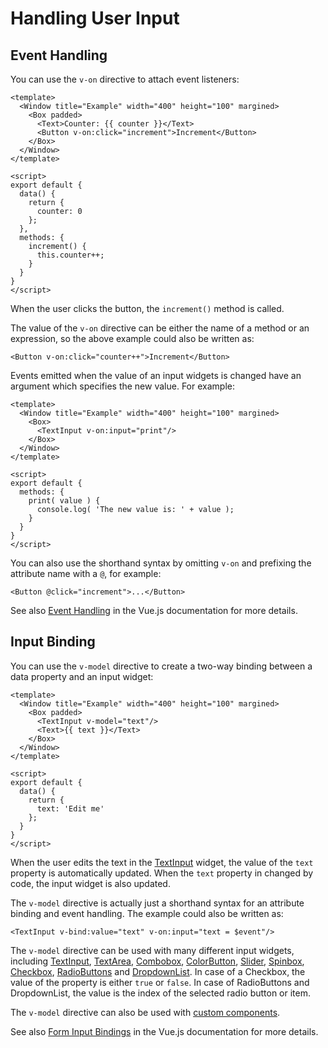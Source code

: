 # Handling User Input

## Event Handling

You can use the `v-on` directive to attach event listeners:

```markup
<template>
  <Window title="Example" width="400" height="100" margined>
    <Box padded>
      <Text>Counter: {{ counter }}</Text>
      <Button v-on:click="increment">Increment</Button>
    </Box>
  </Window>
</template>

<script>
export default {
  data() {
    return {
      counter: 0
    };
  },
  methods: {
    increment() {
      this.counter++;
    }
  }
}
</script>
```

When the user clicks the button, the `increment()` method is called.

The value of the `v-on` directive can be either the name of a method or an expression, so the above example could also be written as:

```markup
<Button v-on:click="counter++">Increment</Button>
```

Events emitted when the value of an input widgets is changed have an argument which specifies the new value. For example:

```markup
<template>
  <Window title="Example" width="400" height="100" margined>
    <Box>
      <TextInput v-on:input="print"/>
    </Box>
  </Window>
</template>

<script>
export default {
  methods: {
    print( value ) {
      console.log( 'The new value is: ' + value );
    }
  }
}
</script>
```

You can also use the shorthand syntax by omitting `v-on` and prefixing the attribute name with a `@`, for example:

```markup
<Button @click="increment">...</Button>
```

See also [Event Handling](https://vuejs.org/v2/guide/events.html) in the Vue.js documentation for more details.

## Input Binding

You can use the `v-model` directive to create a two-way binding between a data property and an input widget:

```markup
<template>
  <Window title="Example" width="400" height="100" margined>
    <Box padded>
      <TextInput v-model="text"/>
      <Text>{{ text }}</Text>
    </Box>
  </Window>
</template>

<script>
export default {
  data() {
    return {
      text: 'Edit me'
    };
  }
}
</script>
```

When the user edits the text in the [TextInput](../components/widgets/textinput.md) widget, the value of the `text` property is automatically updated. When the `text` property in changed by code, the input widget is also updated.

The `v-model` directive is actually just a shorthand syntax for an attribute binding and event handling. The example could also be written as:

```markup
<TextInput v-bind:value="text" v-on:input="text = $event"/>
```

The `v-model` directive can be used with many different input widgets, including [TextInput](../components/widgets/textinput.md), [TextArea](../components/widgets/textarea.md), [Combobox](../components/widgets/combobox.md), [ColorButton](../components/widgets/colorbutton.md), [Slider](../components/widgets/slider.md), [Spinbox](../components/widgets/spinbox.md), [Checkbox](../components/widgets/checkbox.md), [RadioButtons](../components/widgets/radiobuttons.md) and [DropdownList](../components/widgets/dropdownlist.md). In case of a Checkbox, the value of the property is either `true` or `false`. In case of RadioButtons and DropdownList, the value is the index of the selected radio button or item.

The `v-model` directive can also be used with [custom components](custom-components.md#custom-events).

See also [Form Input Bindings](https://vuejs.org/v2/guide/forms.html) in the Vue.js documentation for more details.

